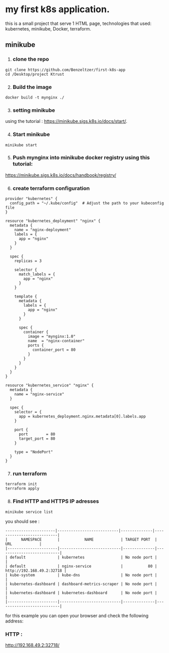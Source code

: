
# my first k8s application.

this is a small project that serve 1 HTML page, technologies that used: kubernetes, minikube, Docker, terraform.

## minikube

1) ### clone the repo 
``` 
git clone https://github.com/Benzeltzer/first-k8s-app
cd /Desktop/project Ktrust
```

2) ### Build the image
```
docker build -t mynginx ./
```
3) ### setting minikube
using the tutorial : https://minikube.sigs.k8s.io/docs/start/.


4) ### Start minikube
```
minikube start
```
5) ### Push mynginx into minikube docker registry using this tutorial:
 https://minikube.sigs.k8s.io/docs/handbook/registry/

6) ### create terraform configuration
``` 
provider "kubernetes" {
  config_path = "~/.kube/config"  # Adjust the path to your kubeconfig file
}

resource "kubernetes_deployment" "nginx" {
  metadata {
    name = "nginx-deployment"
    labels = {
      app = "nginx"
    }
  }

  spec {
    replicas = 3

    selector {
      match_labels = {
        app = "nginx"
      }
    }

    template {
      metadata {
        labels = {
          app = "nginx"
        }
      }

      spec {
        container {
          image = "mynginx:1.0"
          name  = "nginx-container"
          ports {
            container_port = 80
          }
        }
      }
    }
  }
}

resource "kubernetes_service" "nginx" {
  metadata {
    name = "nginx-service"
  }

  spec {
    selector = {
      app = kubernetes_deployment.nginx.metadata[0].labels.app
    }

    port {
      port        = 80
      target_port = 80
    }

    type = "NodePort"
  }
}
```
7) ### run terraform 
```
terraform init
terraform apply
```
8) ### Find HTTP and HTTPS IP adresses

```
minikube service list
```
you should see : 
```
----------------------|---------------------------|--------------|---------------------------|
|      NAMESPACE       |           NAME            | TARGET PORT  |            URL            |
|----------------------|---------------------------|--------------|---------------------------|
| default              | kubernetes                | No node port |                           |
| default              | nginx-service             |           80 | http://192.168.49.2:32718 |
| kube-system          | kube-dns                  | No node port |                           |
| kubernetes-dashboard | dashboard-metrics-scraper | No node port |                           |
| kubernetes-dashboard | kubernetes-dashboard      | No node port |                           |
|----------------------|---------------------------|--------------|---------------------------|

```
for this example you can open your browser and check the following address:

### HTTP : 

http://192.168.49.2:32718/



